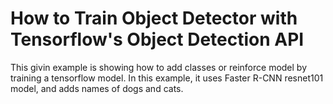 <!--
waggle_topic=IGNORE
-->

# How to Train Object Detector with Tensorflow's Object Detection API

This givin example is showing how to add classes or reinforce model by training a tensorflow model. In this example, it uses Faster R-CNN resnet101 model, and adds names of dogs and cats.
